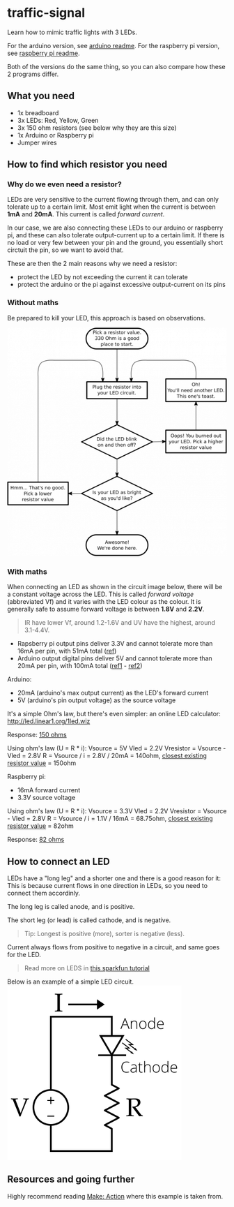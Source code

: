 # traffic-signal

Learn how to mimic traffic lights with 3 LEDs.

For the arduino version, see [arduino readme](arduino/README.md).
For the raspberry pi version, see [raspberry pi readme](raspberrypi/README.md).

Both of the versions do the same thing, so you can also compare how these 2 programs differ.

## What you need

- 1x breadboard
- 3x LEDs: Red, Yellow, Green
- 3x 150 ohm resistors (see below why they are this size)
- 1x Arduino or Raspberry pi
- Jumper wires

## How to find which resistor you need

### Why do we even need a resistor?

LEDs are very sensitive to the current flowing through them, and can only tolerate up to a certain limit.
Most emit light when the current is between **1mA** and **20mA**. This current is called *forward current*.

In our case, we are also connecting these LEDs to our arduino or raspberry pi, and these can also tolerate output-current up to a certain limit.
If there is no load or very few between your pin and the ground, you essentially short circtuit the pin, so we want to avoid that.

These are then the 2 main reasons why we need a resistor:

- protect the LED by not exceeding the current it can tolerate
- protect the arduino or the pi against excessive output-current on its pins

### Without maths

Be prepared to kill your LED, this approach is based on observations.

![find the resistor you need without maths](./assets/find-your-resistor.png)

### With maths

When connecting an LED as shown in the circuit image below, there will be a constant voltage across the LED.
This is called *forward voltage* (abbreviated Vf) and it varies with the LED colour as the colour.
It is generally safe to assume forward voltage is between **1.8V** and **2.2V**.

> IR have lower Vf, around 1.2-1.6V and UV have the highest, around 3.1-4.4V. 

- Rapsberry pi output pins deliver 3.3V and cannot tolerate more than 16mA per pin, with 51mA total ([ref](https://raspberrypi.stackexchange.com/a/8320))
- Arduino output digital pins deliver 5V and cannot tolerate more than 20mA per pin, with 100mA total ([ref1](https://www.arduino.cc/reference/en/language/functions/digital-io/digitalwrite/) - [ref2](https://playground.arduino.cc/Main/ArduinoPinCurrentLimitations))

Arduino:
- 20mA (arduino's max output current) as the LED's forward current
- 5V (arduino's pin output voltage) as the source voltage

It's a simple Ohm's law, but there's even simpler: an online LED calculator: http://led.linear1.org/1led.wiz 

Response: [150 ohms](http://led.linear1.org/1led.wiz?VS=5;VF=2.2;ID=20) 

Using ohm's law (U = R * i):
Vsource = 5V
Vled = 2.2V
Vresistor = Vsource - Vled = 2.8V
R = Vsource / i = 2.8V / 20mA = 140ohm, [closest existing resistor value](https://en.wikipedia.org/wiki/E-series_of_preferred_numbers) = 150ohm

Raspberry pi:
- 16mA forward current
- 3.3V source voltage

Using ohm's law (U = R * i):
Vsource = 3.3V
Vled = 2.2V
Vresistor = Vsource - Vled = 2.8V
R = Vsource / i = 1.1V / 16mA = 68.75ohm, [closest existing resistor value](https://en.wikipedia.org/wiki/E-series_of_preferred_numbers) = 82ohm

Response: [82 ohms](http://led.linear1.org/1led.wiz?VS=3.3;VF=2.2;ID=16)

## How to connect an LED

LEDs have a "long leg" and a shorter one and there is a good reason for it:
This is because current flows in one direction in LEDs, so you need to connect them accordinly.

The long leg is called anode, and is positive.

The short leg (or lead) is called cathode, and is negative.

> Tip: Longest is positive (more), sorter is negative (less).

Current always flows from positive to negative in a circuit, and same goes for the LED. 

> Read more on LEDS in [this sparkfun tutorial](https://learn.sparkfun.com/tutorials/light-emitting-diodes-leds)

Below is an example of a simple LED circuit.
![Simple LED circuit](./assets/400px-LED_circuit.png)

## Resources and going further

Highly recommend reading [Make: Action](https://www.safaribooksonline.com/library/view/make-action/9781457187780/) where this example is taken from.

